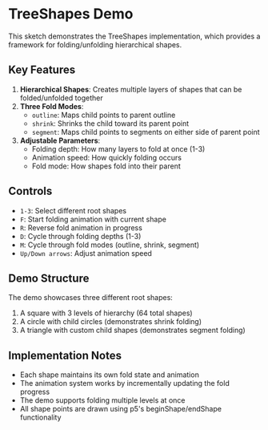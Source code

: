 # TreeShapes Demo

This sketch demonstrates the TreeShapes implementation, which provides a framework for folding/unfolding hierarchical shapes.

## Key Features

1. **Hierarchical Shapes**: Creates multiple layers of shapes that can be folded/unfolded together
2. **Three Fold Modes**:
   - `outline`: Maps child points to parent outline
   - `shrink`: Shrinks the child toward its parent point
   - `segment`: Maps child points to segments on either side of parent point
3. **Adjustable Parameters**:
   - Folding depth: How many layers to fold at once (1-3)
   - Animation speed: How quickly folding occurs
   - Fold mode: How shapes fold into their parent

## Controls

- `1-3`: Select different root shapes
- `F`: Start folding animation with current shape
- `R`: Reverse fold animation in progress
- `D`: Cycle through folding depths (1-3)
- `M`: Cycle through fold modes (outline, shrink, segment)
- `Up/Down arrows`: Adjust animation speed

## Demo Structure

The demo showcases three different root shapes:
1. A square with 3 levels of hierarchy (64 total shapes)
2. A circle with child circles (demonstrates shrink folding)
3. A triangle with custom child shapes (demonstrates segment folding)

## Implementation Notes

- Each shape maintains its own fold state and animation
- The animation system works by incrementally updating the fold progress
- The demo supports folding multiple levels at once
- All shape points are drawn using p5's beginShape/endShape functionality